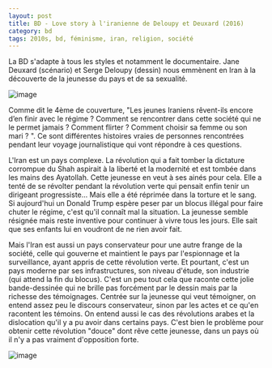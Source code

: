 ```yaml
---
layout: post
title: BD - Love story à l'iranienne de Deloupy et Deuxard (2016)
category: bd
tags: 2010s, bd, féminisme, iran, religion, société
---
```


La BD s'adapte à tous les styles et notamment le documentaire. Jane Deuxard (scénario) et Serge Deloupy (dessin) nous emmènent en Iran à la découverte de la jeunesse du pays et de sa sexualité.

![image](https://filedn.eu/llqi9IBxlYouGRXYG2xlROb/img/2019/loveiran.jpg)

Comme dit le 4ème de couverture, "Les jeunes Iraniens rêvent-ils encore d’en finir avec le régime ? Comment se rencontrer dans cette société qui ne le permet jamais ? Comment flirter ? Comment choisir sa femme ou son mari ? ". Ce sont différentes histoires vraies de personnes rencontrées pendant leur voyage journalistique qui vont répondre à ces questions.

L'Iran est un pays complexe. La révolution qui a fait tomber la dictature corrompue du Shah aspirait à la liberté et la modernité et est tombée dans les mains des Ayatollah. Cette jeunesse en veut à ses ainés pour cela. Elle a tenté de se révolter pendant la révolution verte qui pensait enfin tenir un dirigeant progressiste... Mais elle a été réprimée dans la torture et le sang. Si aujourd'hui un Donald Trump espère peser par un blocus illégal pour faire chuter le régime, c'est qu'il connaît mal la situation. La jeunesse semble résignée mais reste inventive pour continuer à vivre tous les jours. Elle sait que ses enfants lui en voudront de ne rien avoir fait.

Mais l'Iran est aussi un pays conservateur pour une autre frange de la société, celle qui gouverne et maintient le pays par l'espionnage et la surveillance, ayant appris de cette révolution verte. Et pourtant, c'est un pays moderne par ses infrastructures, son niveau d'étude, son industrie (qui attend la fin du blocus). C'est un peu tout cela que raconte cette jolie bande-dessinée qui ne brille pas forcément par le dessin mais par la richesse des témoignages. Centrée sur la jeunesse qui veut témoigner, on entend assez peu le discours conservateur, sinon par les actes et ce qu'en racontent les témoins. On entend aussi le cas des révolutions arabes et la dislocation qu'il y a pu avoir dans certains pays. C'est bien le problème pour obtenir cette révolution "douce" dont rêve cette jeunesse, dans un pays où il n'y a pas vraiment d'opposition forte. 

![image](hhttps://filedn.eu/llqi9IBxlYouGRXYG2xlROb/img/2019/loveiran1.jpg)
